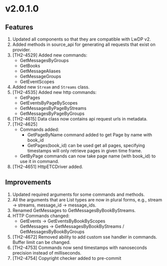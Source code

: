 # v2.0.1.0

## Features

1. Updated all components so that they are compatible with LwDP v2.
2. Added methods in source_api for generating all requests that exist on provider.
3. [TH2-4529] Added new commands:
    - GetMessagesByGroups
    - GetBooks
    - GetMessageAliases
    - GetMessageGroups
    - GetEventScopes
4. Added new `Stream` and `Streams` class.
5. [TH2-4535] Added new http commands:
   - GetPages
   - GetEventsByPageByScopes
   - GetMessagesByPageByStreams
   - GetMessagesByPageByGroups
6. [TH2-4615] Data class now contains api request urls in metadata.
7. [TH2-4625]
   - Commands added:
     - GetPageByName command added to get Page by name with book_id
     - GetPages(book_id) can be used get all pages, specifying timestamps will only retrieve pages in given time frame.
   - GetByPage commands can now take page name (with book_id) to use it in command.
8. [TH2-4651] HttpETCDriver added.

## Improvements

1. Updated required arguments for some commands and methods.
2. All the arguments that are List types are now in plural forms, e.g., stream -> streams,
   message_id -> message_ids.
3. Renamed GetMessages to GetMessagesByBookByStreams.
4. HTTP Commands changed:
   - GetEvents -> GetEventsByBookByScopes
   - GetMessages -> GetMessagesByBookByStreams / GetMessagesByBookByGroups
5. [TH2-4672] Removed ability to add custom sse handler in commands. Buffer limit can be changed.
6. [TH2-4753] Commands now send timestamps with nanoseconds precision instead of milliseconds.
7. [TH2-4754]  Copyright checker added to pre-commit
